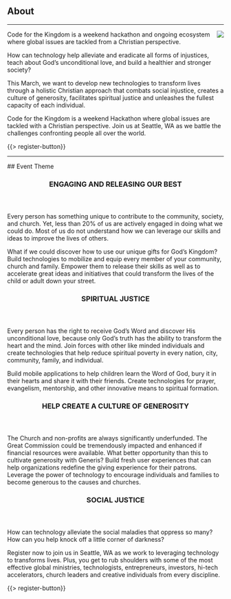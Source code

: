 ﻿## <i class="icon fa-book"></i> About
---
<img src="{{assets}}/images/child.png" style="float:right"/>
Code for the Kingdom is a weekend hackathon and ongoing ecosystem where global issues are tackled from a Christian perspective.

How can technology help alleviate and eradicate all forms of injustices, teach about God’s unconditional love, and build a healthier and stronger society?

This March, we want to develop new technologies to transform lives through a holistic Christian approach that combats social injustice, creates a culture of generosity, facilitates spiritual justice and unleashes the fullest capacity of each individual.

Code for the Kingdom is a weekend Hackathon where global issues are tackled with a Christian perspective. Join us at Seattle, WA as we battle the challenges confronting people all over the world.

{{> register-button}}
<hr/>
## Event Theme
<div class="smaller-paragraphs">
  <div class="row">
    <div class="6u">
      <section>
        <header>
          <h3>ENGAGING AND RELEASING OUR BEST</h3>
        </header>
        <p>Every person has something unique to contribute to the community, society, and church. Yet, less than 20% of us are actively engaged in doing what we could do. Most of us do not understand how we can leverage our skills and ideas to improve the lives of others.

What if we could discover how to use our unique gifts for God’s Kingdom? Build technologies to mobilize and equip every member of your community, church and family. Empower them to release their skills as well as to accelerate great ideas and initiatives that could transform the lives of the child or adult down your street.</p></section>
    </div>
    <div class="6u">
      <section>
        <header>
          <h3>SPIRITUAL JUSTICE</h3>
        </header>
        <p>Every person has the right to receive God’s Word and discover His unconditional love, because only God’s truth has the ability to transform the heart and the mind. Join forces with other like minded individuals and create technologies that help reduce spiritual poverty in every nation, city, community, family, and individual.

Build mobile applications to help children learn the Word of God, bury it in their hearts and share it with their friends. Create technologies for prayer, evangelism, mentorship, and other innovative means to spiritual formation.
      </section>
    </div>
  </div>
  <div class="row">
    <div class="6u">
      <section>
        <header>
          <h3>HELP CREATE A CULTURE OF GENEROSITY</h3>
        </header>
        <p>The Church and non-profits are always significantly underfunded. The Great Commission could be tremendously impacted and enhanced if financial resources were available. What better opportunity than this to cultivate generosity with Generis? Build fresh user experiences that can help organizations redefine the giving experience for their patrons.  Leverage the power of technology to encourage individuals and families to become generous to the causes and churches.
      </section>
    </div>
    <div class="6u">
      <section>
        <header>
          <h3>SOCIAL JUSTICE</h3>
        </header>
        <p>
How can technology alleviate the social maladies that oppress so many? How can you help knock off a little corner of darkness?
      </section>
    </div>
  </div>
</div>
<p>Register now to join us in Seattle, WA as we work to leveraging technology to transforms lives. Plus, you get to rub shoulders with some of the most effective global ministries, technologists, entrepreneurs, investors, hi-tech accelerators, church leaders and creative individuals from every discipline.</p>
{{> register-button}}

